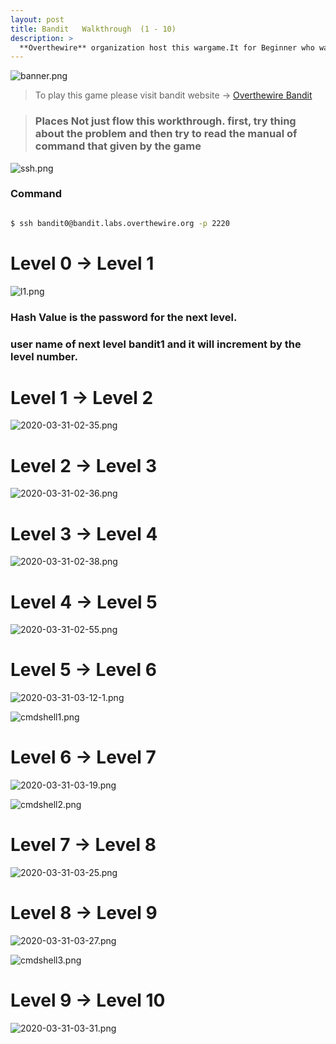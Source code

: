 ```yaml
---
layout: post
title: Bandit   Walkthrough  (1 - 10)
description: >
  **Overthewire** organization host this wargame.It for Beginner who want to learn Linux command.This game make Linux learning more fun and also challenging..
---
```


![banner.png](https://i.ibb.co/yPD5Ksw/banner.png)


> To play this game please visit bandit website -> [Overthewire Bandit](https://overthewire.org/wargames/bandit/)

> ### Places Not just flow this workthrough. first, try thing about the problem and then try to read the manual of command that given by the game

![ssh.png](https://i.ibb.co/qBrmHYb/ssh.png)

### Command

```bash

$ ssh bandit0@bandit.labs.overthewire.org -p 2220

```


# Level 0 -> Level 1

![l1.png](https://i.ibb.co/nmVFJ2p/l1.png)

### Hash Value is the password for the next level.
### user name of next level bandit1 and it will increment by the level number.


# Level 1 -> Level 2
![2020-03-31-02-35.png](https://i.ibb.co/3ccCXq3/2020-03-31-02-35.png)

# Level 2 -> Level 3
![2020-03-31-02-36.png](https://i.ibb.co/Wfr3pN9/2020-03-31-02-36.png)

# Level 3 -> Level 4
![2020-03-31-02-38.png](https://i.ibb.co/44VMk3r/2020-03-31-02-38.png)

# Level 4 -> Level 5
![2020-03-31-02-55.png](https://i.ibb.co/x1dm15q/2020-03-31-02-55.png)

# Level 5 -> Level 6
![2020-03-31-03-12-1.png](https://i.ibb.co/G7mdtBR/2020-03-31-03-12-1.png)

![cmdshell1.png](https://i.ibb.co/pytgXc9/cmdshell1.png)


# Level 6 -> Level 7
![2020-03-31-03-19.png](https://i.ibb.co/WVgJSXL/2020-03-31-03-19.png)

![cmdshell2.png](https://i.ibb.co/4msG9dY/cmdshell2.png)

# Level 7 -> Level 8
![2020-03-31-03-25.png](https://i.ibb.co/868p66k/2020-03-31-03-25.png)

# Level 8 -> Level 9
![2020-03-31-03-27.png](https://i.ibb.co/m5jfXq6/2020-03-31-03-27.png)

![cmdshell3.png](https://i.ibb.co/z8BQXNd/cmdshell3.png)

# Level 9 -> Level 10
![2020-03-31-03-31.png](https://i.ibb.co/stj6LkM/2020-03-31-03-31.png)